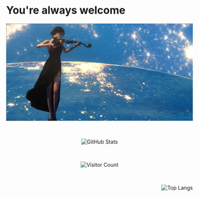 # You're always welcome
![](https://github.com/luseYang/luseYang/blob/main/life.png)

<br> <!-- 这里插入一个空行 -->

<div id="title" align=center>
  <img src="https://github-readme-stats.vercel.app/api?username=luseYang&show_icons=true&theme=gruvbox" alt="GitHub Stats">
  
  <br> <!-- -->
  
  <img src="https://profile-counter.glitch.me/luseYang/count.svg" alt="Visitor Count">
  
  <br> <!-- -->
  
</div>


<div align=right>
    <img src="https://github-readme-stats.vercel.app/api/top-langs/?username=luseYang&layout=compact&theme=gruvbox" alt="Top Langs">
</div>

